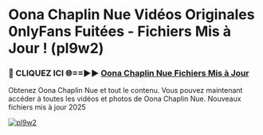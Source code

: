 # Oona Chaplin Nue Vidéos Originales 0nlyFans Fuitées - Fichiers Mis à Jour ! (pl9w2)

<h3>🔴 CLIQUEZ ICI 🌐==►► <a href="https://tinyurl.com/2pmr4ezf" rel="nofollow">Oona Chaplin Nue Fichiers Mis à Jour</a></h3>

Obtenez Oona Chaplin Nue et tout le contenu. Vous pouvez maintenant accéder à toutes les vidéos et photos de Oona Chaplin Nue. Nouveaux fichiers mis à jour 2025

[![pl9w2](https://i.imgur.com/6SNvagu.gif)](https://tinyurl.com/2pmr4ezf)
